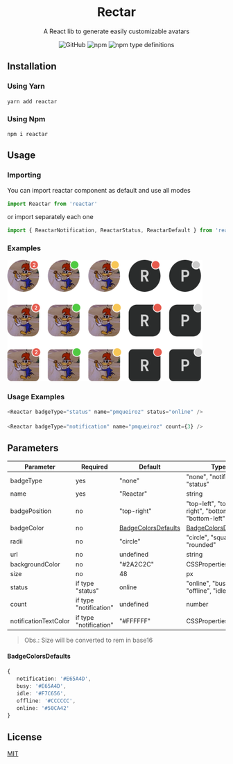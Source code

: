 <div align="center">

# Rectar
A React lib to generate easily customizable avatars

![GitHub](https://img.shields.io/github/license/pmqueiroz/reactar?style=flat-square)
![npm](https://img.shields.io/npm/v/reactar?style=flat-square)
![npm type definitions](https://img.shields.io/npm/types/reactar?style=flat-square)


   
</div>

## Installation

### Using Yarn

```
yarn add reactar
```

### Using Npm

```
npm i reactar
```
## Usage

### Importing

You can import reactar component as default and use all modes 

```ts
import Reactar from 'reactar'
```
or import separately each one

```ts
import { ReactarNotification, ReactarStatus, ReactarDefault } from 'reactar'
```

### Examples

<img width="450px" src="./.github/assets/examples.png" />

### Usage Examples

```ts
<Reactar badgeType="status" name="pmqueiroz" status="online" />

<Reactar badgeType="notification" name="pmqueiroz" count={3} />
```
## Parameters

| Parameter             | Required               | Default         | Type                                                   |
| --------------------- | ---------------------- | --------------- | ------------------------------------------------------ |
| badgeType             | yes                    | "none"          | "none", "notification", "status"                       |
| name                  | yes                    | "Reactar"       | string                                                 |
| badgePosition         | no                     | "top-right"     | "top-left", "top-right", "bottom-right", "bottom-left" |
| badgeColor            | no                     | [BadgeColorsDefaults](#BadgeColorsDefaults) | [BadgeColorsDefaults](#BadgeColorsDefaults)                                 |
| radii                 | no                     | "circle"        | "circle", "square", "rounded"                          |
| url                   | no                     | undefined       | string                                                 |
| backgroundColor       | no                     | "#2A2C2C"       | CSSProperties['color']                                 |
| size                  | no                     | 48              | px                                                     |
| status                | if type "status"       | online          | "online", "busy", "offline", "idle"                    |
| count                 | if type "notification" | undefined       | number                                                 |
| notificationTextColor | if type "notification" | "#FFFFFF"       | CSSProperties['color']                                 |
                                                   

> Obs.: Size will be converted to rem in base16

#### BadgeColorsDefaults

```ts
{
   notification: '#E65A4D',
   busy: '#E65A4D',
   idle: '#F7C656',
   offline: '#CCCCCC',
   online: '#50CA42'
}
```
## License

[MIT](https://github.com/pmqueiroz/reactar/blob/master/LICENSE)

